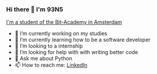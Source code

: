 ### Hi there 👋  I'm 93N5

[I'm a student of the Bit-Academy in Amsterdam](https://mbo.bit-academy.nl/amsterdam/)

- 🔭 I’m currently working on my studies
- 🌱 I’m currently learning how to be a software developer
- 👯 I’m looking to a internship
- 🤔 I’m looking for help with with writing better code
- 💬 Ask me about Python
- 📫 How to reach me: [LinkedIn](https://www.linkedin.com/in/jens-ijpma-a8a653256/)
